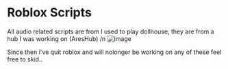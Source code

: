 # Roblox Scripts

All audio related scripts are from I used to play dollhouse, they are from a hub I was working on (AresHub) /n
![image](https://user-images.githubusercontent.com/59071906/163694590-d8d5e322-98b3-4900-ade2-3df8c7a9b2fb.png)


Since then i've quit roblox and will nolonger be working on any of these feel free to skid..
